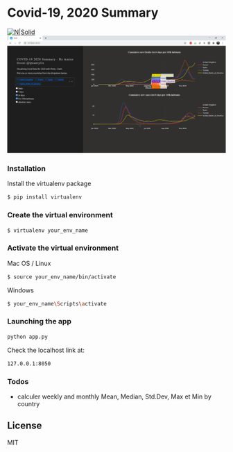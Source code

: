 # Covid-19, 2020 Summary

[![N|Solid](https://media-exp1.licdn.com/dms/image/C4D1BAQHWD_XYfa5YdA/company-background_10000/0/1519799016735?e=1609876800&v=beta&t=8-0hqUJxk5BULKBUOwDi_96yu5CAkDHjm1i9_LZ34jg)](https://quantylix.com/)
![Alt text](/sample_outputs/covid19-2020_sample.png?raw=true "Sample Screenshot")


### Installation
Install the virtualenv package

```sh
$ pip install virtualenv
```
### Create the virtual environment
```sh
$ virtualenv your_env_name
```

### Activate the virtual environment
Mac OS / Linux
```sh
$ source your_env_name/bin/activate 
```
Windows
```sh
$ your_env_name\Scripts\activate 
```
### Launching the app


```sh
python app.py
```

Check the localhost link at:
```sh
127.0.0.1:8050
```



### Todos

 - calculer weekly and monthly Mean, Median, Std.Dev, Max et Min by country

License
----

MIT